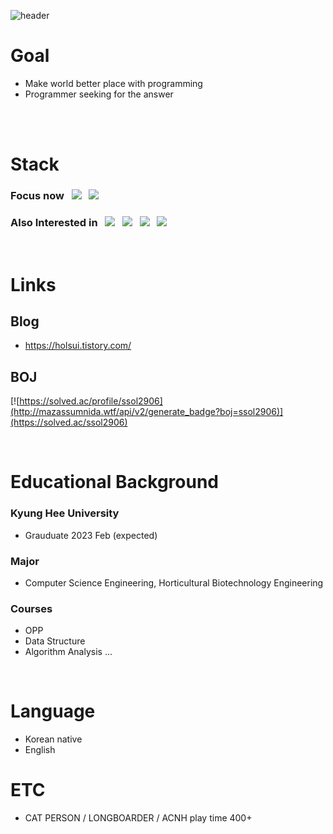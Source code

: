 ![header](https://capsule-render.vercel.app/api?type=waving&height=270&section=header&text=SolheePark,%20Holsui&fontSize=45&theme=merko&&fontAlign=70&fontAlignY=40)

# Goal
- Make world better place with programming
- Programmer seeking for the answer

</br></br>

# Stack

### Focus now &nbsp; <img src="https://img.shields.io/badge/Android-3DDC84?style=for-the-badge&logo=Android&logoColor=white"/>  &nbsp; <img src="https://img.shields.io/badge/Kotlin-7F52FF?style=for-the-badge&logo=Kotlin&logoColor=white"/> 
### Also Interested in &nbsp; <img src="https://img.shields.io/badge/Linux-FCC624?style=for-the-badge&logo=Linux&logoColor=white"/> &nbsp; <img src="https://img.shields.io/badge/C++-00599C?style=for-the-badge&logo=C++&logoColor=white"/> &nbsp; <img src="https://img.shields.io/badge/Python-3776AB?style=for-the-badge&logo=Python&logoColor=white"/> &nbsp; <img src="https://img.shields.io/badge/Django-092E20?style=for-the-badge&logo=Django&logoColor=white"/> 

</br>

  
  # Links

 ## Blog
 
 - https://holsui.tistory.com/
 

 
 ## BOJ
 
 [![https://solved.ac/profile/ssol2906](http://mazassumnida.wtf/api/v2/generate_badge?boj=ssol2906)](https://solved.ac/ssol2906)
 
  </br>

# Educational Background

### Kyung Hee University
 - Grauduate 2023 Feb (expected)
### Major
 - Computer Science Engineering, Horticultural Biotechnology Engineering
### Courses
 - OPP
 - Data Structure
 - Algorithm Analysis
 ...

 </br>
 
 # Language 
  - Korean native 
  - English 

 
 # ETC

 - CAT PERSON / LONGBOARDER / ACNH play time 400+





